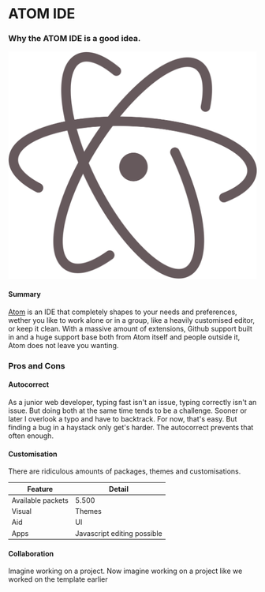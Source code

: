 # ATOM IDE

### Why the ATOM IDE is a good idea.

![Atom logo](./logo.png)


#### Summary
[Atom](https://atom.io/) is an IDE that completely shapes to your needs and preferences, wether you like to work alone or in a group, like a heavily customised editor, or keep it clean. With a massive amount of extensions, Github support built in and a huge support base both from Atom itself and people outside it, Atom does not leave you wanting.

### Pros and Cons

#### Autocorrect
As a junior web developer, typing fast isn't an issue, typing correctly isn't an issue. But doing both at the same time tends to be a challenge. Sooner or later I overlook a typo and have to backtrack. For now, that's easy. But finding a bug in a haystack only get's harder. The autocorrect prevents that often enough.

#### Customisation
There are ridiculous amounts of packages, themes and customisations.

Feature | Detail
--------|--------
Available packets | 5.500
Visual | Themes
Aid | UI
Apps | Javascript editing possible

#### Collaboration
Imagine working on a project. Now imagine working on a project like we worked on the template earlier
